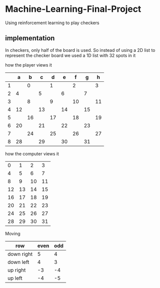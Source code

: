 # Machine-Learning-Final-Project
Using reinforcement learning to play checkers


## implementation

In checkers, only half of the board is used. So instead of using a 2D list to represent
the checker board we used a 1D list with 32 spots in it

how the player views it

| |a|b|c|d|e|f|g|h|
|-|-|-|-|-|-|-|-|-|
|1| |0| |1| |2| |3
|2|4| |5| |6| |7|
|3| |8| |9| |10| |11
|4|12| |13| |14| |15|
|5| |16| |17| |18| |19
|6|20| |21| |22| |23|
|7| |24| |25| |26| |27
|8|28| |29| |30| |31|


how the computer views it

| | | | |
|-|-|-|-|
|0|1|2|3|
|4|5|6|7|
|8|9|10|11|
|12|13|14|15|
|16|17|18|19|
|20|21|22|23|
|24|25|26|27|
|28|29|30|31|


Moving

|row| even | odd |
|-|-|-|
|down right|5|4|
|down left|4|3|
|up right|-3|-4|
|up left|-4|-5|
